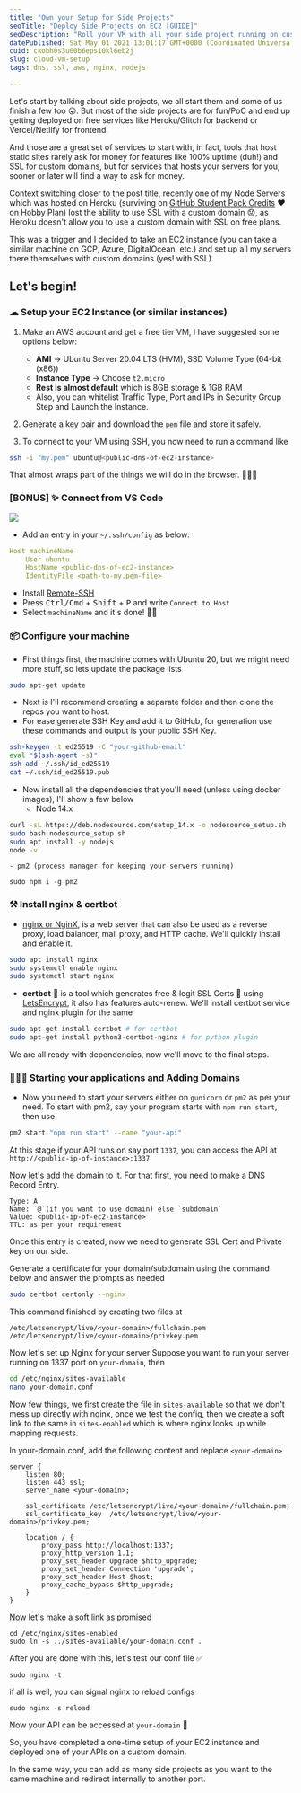 ```yaml
---
title: "Own your Setup for Side Projects"
seoTitle: "Deploy Side Projects on EC2 [GUIDE]"
seoDescription: "Roll your VM with all your side project running on custom domains with SSL (includes setting up nginx & certbot setup)"
datePublished: Sat May 01 2021 13:01:17 GMT+0000 (Coordinated Universal Time)
cuid: ckobh0s3u00b6eps10kl6eb2j
slug: cloud-vm-setup
tags: dns, ssl, aws, nginx, nodejs

---
```


Let's start by talking about side projects, we all start them and some of us finish a few too 😛. But most of the side projects are for fun/PoC and end up getting deployed on free services like Heroku/Glitch for backend or Vercel/Netlify for frontend.

And those are a great set of services to start with, in fact, tools that host static sites rarely ask for money for features like 100% uptime (duh!) and SSL for custom domains, but for services that hosts your servers for you, sooner or later will find a way to ask for money.

Context switching closer to the post title, recently one of my Node Servers which was hosted on Heroku (surviving on [GitHub Student Pack Credits](https://education.github.com/pack) ❤ on Hobby Plan) lost the ability to use SSL with a custom domain 😟, as Heroku doesn't allow you to use a custom domain with SSL on free plans.

This was a trigger and I decided to take an EC2 instance (you can take a similar machine on GCP, Azure, DigitalOcean, etc.) and set up all my servers there themselves with custom domains (yes! with SSL).

## Let's begin!

### ☁ Setup your EC2 Instance (or similar instances)

1. Make an AWS account and get a free tier VM, I have suggested some options below:
    - **AMI** -> Ubuntu Server 20.04 LTS (HVM), SSD Volume Type (64-bit (x86))
    - **Instance Type** -> Choose `t2.micro`
    - **Rest is almost default** which is 8GB storage & 1GB RAM
    - Also, you can whitelist Traffic Type, Port and IPs in Security Group Step and Launch the Instance.

2. Generate a key pair and download the `pem` file and store it safely.
3. To connect to your VM using SSH, you now need to run a command like
```sh
ssh -i "my.pem" ubuntu@<public-dns-of-ec2-instance>
```
That almost wraps part of the things we will do in the browser. 🙆🏻‍♂️

### **[BONUS] ✨ Connect from VS Code**
<img src="https://cdn.hashnode.com/res/hashnode/image/upload/v1619959748173/3ZDuLyQj7.png" style="display: block; margin: 0 auto;" />

- Add an entry in your `~/.ssh/config` as below:
```yaml
Host machineName
    User ubuntu
    HostName <public-dns-of-ec2-instance>
    IdentityFile <path-to-my.pem-file>
```
- Install  [Remote-SSH](https://marketplace.visualstudio.com/items?itemName=ms-vscode-remote.remote-ssh)
- Press <kbd>Ctrl/Cmd</kbd> + <kbd>Shift</kbd> + <kbd>P</kbd> and write `Connect to Host`
- Select `machineName` and it's done! 🤝🏻

### 📦 Configure your machine

- First things first, the machine comes with Ubuntu 20, but we might need more stuff, so lets update the package lists

```sh
sudo apt-get update
```

- Next is I'll recommend creating a separate folder and then clone the repos you want to host.
- For ease generate SSH Key and add it to GitHub, for generation use these commands and output is your public SSH Key.

```sh
ssh-keygen -t ed25519 -C "your-github-email"
eval "$(ssh-agent -s)"
ssh-add ~/.ssh/id_ed25519
cat ~/.ssh/id_ed25519.pub
```
- Now install all the dependencies that you'll need (unless using docker images), I'll show a few below
    - Node 14.x
```bash
curl -sL https://deb.nodesource.com/setup_14.x -o nodesource_setup.sh
sudo bash nodesource_setup.sh
sudo apt install -y nodejs
node -v
```
    - pm2 (process manager for keeping your servers running)
```shell
sudo npm i -g pm2
```

### ⚒ Install nginx & certbot

-  [nginx or NginX](https://www.nginx.com/), is a web server that can also be used as a reverse proxy, load balancer, mail proxy, and HTTP cache.
We'll quickly install and enable it.
```sh
sudo apt install nginx
sudo systemctl enable nginx
sudo systemctl start nginx
```

- **certbot** 🤖 is a tool which generates free & legit SSL Certs 🔐 using [LetsEncrypt](https://letsencrypt.org/getting-started/), it also has features auto-renew.
We'll install certbot service and nginx plugin for the same

```sh
sudo apt-get install certbot # for certbot
sudo apt-get install python3-certbot-nginx # for python plugin
```
We are all ready with dependencies, now we'll move to the final steps.

### 👨🏻‍💻 Starting your applications and Adding Domains

- Now you need to start your servers either on `gunicorn` or `pm2` as per your need.
To start with pm2, say your program starts with `npm run start`, then use

```sh
pm2 start "npm run start" --name "your-api"
```
At this stage if your API runs on say port `1337`, you can access the API at `http://<public-ip-of-instance>:1337`

Now let's add the domain to it.
For that first, you need to make a DNS Record Entry.
```
Type: A
Name: `@`(if you want to use domain) else `subdomain`
Value: <public-ip-of-ec2-instance>
TTL: as per your requirement
```

Once this entry is created, now we need to generate SSL Cert and Private key on our side.

Generate a certificate for your domain/subdomain using the command below and answer the prompts as needed
```sh
sudo certbot certonly --nginx
```
This command finished by creating two files at 
```
/etc/letsencrypt/live/<your-domain>/fullchain.pem
/etc/letsencrypt/live/<your-domain>/privkey.pem
```

Now let's set up Nginx for your server
Suppose you want to run your server running on 1337 port on `your-domain`, then 
```sh
cd /etc/nginx/sites-available
nano your-domain.conf
```
Now few things, we first create the file in `sites-available` so that we don't mess up directly with nginx, once we test the config, then we create a soft link to the same in `sites-enabled` which is where nginx looks up while mapping requests.

In your-domain.conf, add the following content and replace `<your-domain>`

```
server {
    listen 80;
    listen 443 ssl;
    server_name <your-domain>;

    ssl_certificate /etc/letsencrypt/live/<your-domain>/fullchain.pem;
    ssl_certificate_key  /etc/letsencrypt/live/<your-domain>/privkey.pem;

    location / {
        proxy_pass http://localhost:1337;
        proxy_http_version 1.1;
        proxy_set_header Upgrade $http_upgrade;
        proxy_set_header Connection 'upgrade';
        proxy_set_header Host $host;
        proxy_cache_bypass $http_upgrade;
    }
}
```

Now let's make a soft link as promised
```
cd /etc/nginx/sites-enabled
sudo ln -s ../sites-available/your-domain.conf .
```

After you are done with this, let's test our conf file ✅
```
sudo nginx -t
```
if all is well, you can signal nginx to reload configs
```
sudo nginx -s reload
```

Now your API can be accessed at `your-domain` 🎉

So, you have completed a one-time setup of your EC2 instance and deployed one of your APIs on a custom domain.

In the same way, you can add as many side projects as you want to the same machine and redirect internally to another port.